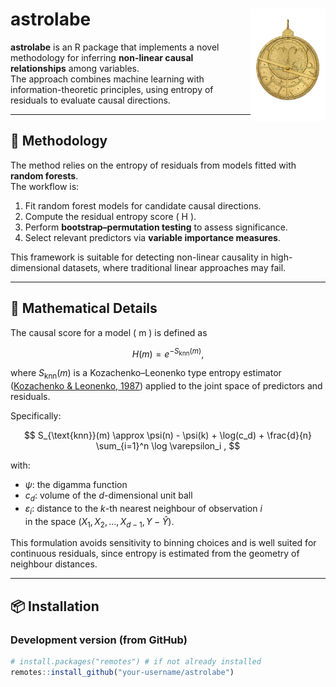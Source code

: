 # astrolabe <img src="man/figures/logo.png" align="right" width="120" />

**astrolabe** is an R package that implements a novel methodology for inferring **non-linear causal relationships** among variables.  
The approach combines machine learning with information-theoretic principles, using entropy of residuals to evaluate causal directions.

---

## 🔬 Methodology

The method relies on the entropy of residuals from models fitted with **random forests**.  
The workflow is:

1. Fit random forest models for candidate causal directions.  
2. Compute the residual entropy score \( H \).  
3. Perform **bootstrap–permutation testing** to assess significance.  
4. Select relevant predictors via **variable importance measures**.  

This framework is suitable for detecting non-linear causality in high-dimensional datasets, where traditional linear approaches may fail.

---

## 📐 Mathematical Details

The causal score for a model \( m \) is defined as

$$
H(m) = e^{-S_{\text{knn}}(m)} ,
$$

where $S_{\text{knn}}(m)$ is a Kozachenko–Leonenko type entropy estimator  
([Kozachenko & Leonenko, 1987](https://doi.org/10.1007/BF01066342)) applied to the joint space of predictors and residuals.  

Specifically:

$$
S_{\text{knn}}(m) \approx \psi(n) - \psi(k) + \log(c_d) + \frac{d}{n} \sum_{i=1}^n \log \varepsilon_i ,
$$

with:
- $\psi$: the digamma function  
- $c_d$: volume of the $d$-dimensional unit ball  
- $\varepsilon_i$: distance to the $k$-th nearest neighbour of observation $i$  
  in the space $(X_1, X_2, ..., X_{d-1}, Y - \hat{Y})$.  

This formulation avoids sensitivity to binning choices and is well suited for continuous residuals, since entropy is estimated from the geometry of neighbour distances.

---

## 📦 Installation

### Development version (from GitHub)
```r
# install.packages("remotes") # if not already installed
remotes::install_github("your-username/astrolabe")
```
